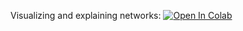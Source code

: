 Visualizing and explaining networks:
[![Open In Colab](https://colab.research.google.com/assets/colab-badge.svg)](https://colab.research.google.com/github/neychev/harbour_dlia2019/blob/master/day07_NLP_highlights/Day_07_Network_explaining.ipynb)


